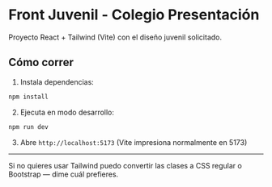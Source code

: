 # Front Juvenil - Colegio Presentación

Proyecto React + Tailwind (Vite) con el diseño juvenil solicitado.

## Cómo correr

1. Instala dependencias:

```bash
npm install
```

2. Ejecuta en modo desarrollo:

```bash
npm run dev
```

3. Abre `http://localhost:5173` (Vite impresiona normalmente en 5173)

---

Si no quieres usar Tailwind puedo convertir las clases a CSS regular o Bootstrap — dime cuál prefieres.
